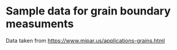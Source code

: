 # Sample data for grain boundary measuments

Data taken from https://www.mipar.us/applications-grains.html